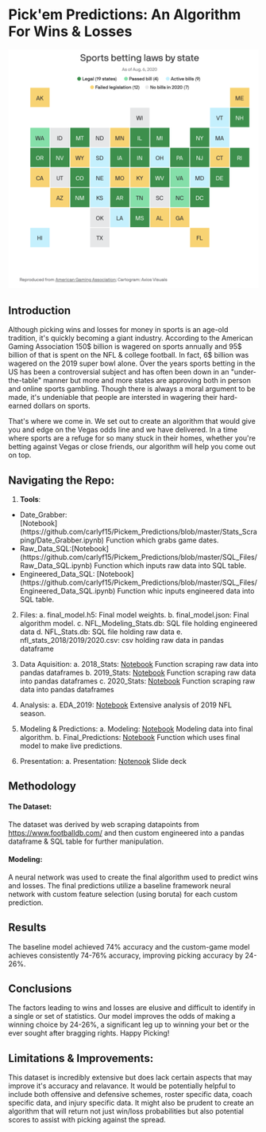 # Pick'em Predictions: An Algorithm For Wins & Losses
![Sports_Betting](Sports_Betting.jpg)

## Introduction

Although picking wins and losses for money in sports is an age-old tradition, it's quickly becoming a giant industry. According to the American Gaming Association 150$ billion is wagered on sports annually and 95$ billion of that is spent on the NFL & college football. In fact, 6$ billion was wagered on the 2019 super bowl alone. Over the years sports betting in the US has been a controversial subject and has often been down in an "under-the-table" manner but more and more states are approving both in person and online sports gambling. Though there is always a moral argument to be made, it's undeniable that people are intersted in wagering their hard-earned dollars on sports.

That's where we come in. We set out to create an algorithm that would give you and edge on the Vegas odds line and we have delivered. In a time where sports are a refuge for so many stuck in their homes, whether you're betting against Vegas or close friends, our algorithm will help you come out on top.

## Navigating the Repo:

1. **Tools**:
<ul>
    <li> Date_Grabber:</li>[Notebook](https://github.com/carlyf15/Pickem_Predictions/blob/master/Stats_Scraping/Date_Grabber.ipynb) Function which grabs game dates.
    <li> Raw_Data_SQL:[Notebook](https://github.com/carlyf15/Pickem_Predictions/blob/master/SQL_Files/Raw_Data_SQL.ipynb) Function which inputs raw data into SQL table.</li>
    <li> Engineered_Data_SQL: [Notebook](https://github.com/carlyf15/Pickem_Predictions/blob/master/SQL_Files/Engineered_Data_SQL.ipynb) Function whic inputs engineered data into SQL table.</li>
</ul>

2. Files:
    a. final_model.h5: Final model weights.
    b. final_model.json: Final algorithm model.
    c. NFL_Modeling_Stats.db: SQL file holding engineered data
    d. NFL_Stats.db: SQL file holding raw data
    e. nfl_stats_2018/2019/2020.csv: csv holding raw data in pandas dataframe

4. Data Aquisition:
    a. 2018_Stats: [Notebook](https://github.com/carlyf15/Pickem_Predictions/blob/master/2018_Stats.ipynb) Function scraping raw data into pandas dataframes
    b. 2019_Stats: [Notebook](https://github.com/carlyf15/Pickem_Predictions/blob/master/2019_Stats.ipynb) Function scraping raw data into pandas dataframes
    c. 2020_Stats: [Notebook](https://github.com/carlyf15/Pickem_Predictions/blob/master/2020_Stats.ipynb) Function scraping raw data into pandas dataframes

3. Analysis:
    a. EDA_2019: [Notebook](https://github.com/carlyf15/Pickem_Predictions/blob/master/EDA_2019.ipynb) Extensive analysis of 2019 NFL season.

4. Modeling & Predictions:
    a. Modeling: [Notebook](https://github.com/carlyf15/Pickem_Predictions/blob/master/Modeling.ipynb) Modeling data into final algorithm.
    b. Final_Predictions: [Notebook](https://github.com/carlyf15/Pickem_Predictions/blob/master/Final_Predictions.ipynb) Function which uses final model to make live predictions.

5. Presentation:
    a. Presentation: [Notenook](https://github.com/carlyf15/Pickem_Predictions/blob/master/presentation.pdf) Slide deck

## Methodology

#### The Dataset:

The dataset was derived by web scraping datapoints from https://www.footballdb.com/ and then custom engineered into a pandas dataframe & SQL table for further manipulation.

#### Modeling:

A neural network was used to create the final algorithm used to predict wins and losses. The final predictions utilize a baseline framework neural network with custom feature selection (using boruta) for each custom prediction.

## Results

The baseline model achieved 74% accuracy and the custom-game model achieves consistently 74-76% accuracy, improving picking accuracy by 24-26%.

## Conclusions

The factors leading to wins and losses are elusive and difficult to identify in a single or set of statistics. Our model improves the odds of making a winning choice by 24-26%, a significant leg up to winning your bet or the ever sought after bragging rights. Happy Picking!

## Limitations & Improvements:

This dataset is incredibly extensive but does lack certain aspects that may improve it's accuracy and relavance. It would be potentially helpful to include both offensive and defensive schemes, roster specific data, coach specific data, and injury specific data. It might also be prudent to create an algorithm that will return not just win/loss probabilities but also potential scores to assist with picking against the spread.



